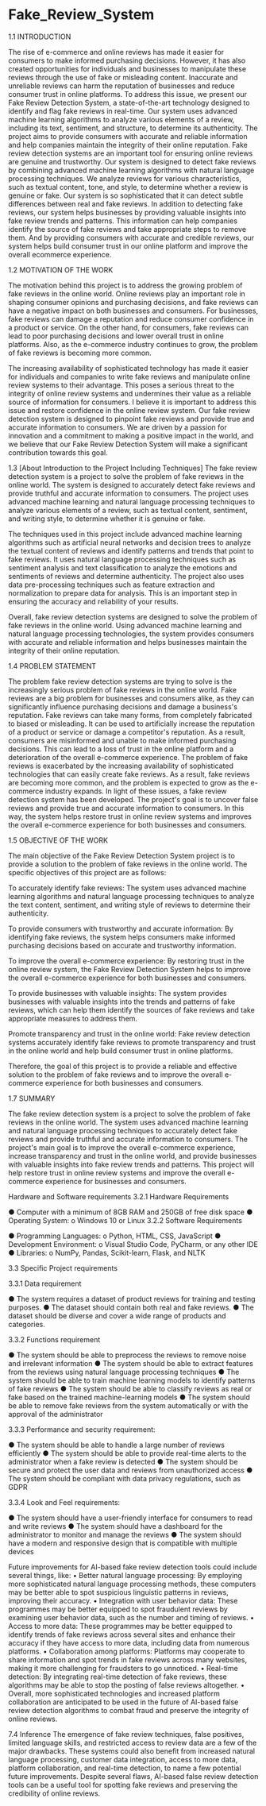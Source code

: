 # Fake_Review_System
1.1	INTRODUCTION

The rise of e-commerce and online reviews has made it easier for consumers to make informed purchasing decisions. However, it has also created opportunities for individuals and businesses to manipulate these reviews through the use of fake or misleading content. Inaccurate and unreliable reviews can harm the reputation of businesses and reduce consumer trust in online platforms. To address this issue, we present our Fake Review Detection System, a state-of-the-art technology designed to identify and flag fake reviews in real-time. Our system uses advanced machine learning algorithms to analyze various elements of a review, including its text, sentiment, and structure, to determine its authenticity. The project aims to provide consumers with accurate and reliable information and help companies maintain the integrity of their online reputation. Fake review detection systems are an important tool for ensuring online reviews are genuine and trustworthy. Our system is designed to detect fake reviews by combining advanced machine learning algorithms with natural language processing techniques. We analyze reviews for various characteristics, such as textual content, tone, and style, to determine whether a review is genuine or fake. Our system is so sophisticated that it can detect subtle differences between real and fake reviews. In addition to detecting fake reviews, our system helps businesses by providing valuable insights into fake review trends and patterns. This information can help companies identify the source of fake reviews and take appropriate steps to remove them. And by providing consumers with accurate and credible reviews, our system helps build consumer trust in our online platform and improve the overall ecommerce experience.

1.2 MOTIVATION OF THE WORK

 The motivation behind this project is to address the growing problem of fake reviews in the online world. Online reviews play an important role in shaping consumer opinions and purchasing decisions, and fake reviews can have a negative impact on both businesses and consumers. For businesses, fake reviews can damage a reputation and reduce consumer confidence in a product or service. On the other hand, for consumers, fake reviews can lead to poor purchasing decisions and lower overall trust in online platforms. Also, as the e-commerce industry continues to grow, the problem of fake reviews is becoming more common.

The increasing availability of sophisticated technology has made it easier for individuals and companies to write fake reviews and manipulate online review systems to their advantage. This poses a serious threat to the integrity of online review systems and undermines their value as a reliable source of information for consumers. I believe it is important to address this issue and restore confidence in the online review system. Our fake review detection system is designed to pinpoint fake reviews and provide true and accurate information to consumers. We are driven by a passion for innovation and a commitment to making a positive impact in the world, and we believe that our Fake Review Detection System will make a significant contribution towards this goal.




1.3 [About Introduction to the Project Including Techniques]
      The fake review detection system is a project to solve the problem of fake reviews in the online world. The system is designed to accurately detect fake reviews and provide truthful and accurate information to consumers. The project uses advanced machine learning and natural language processing techniques to analyze various elements of a review, such as textual content, sentiment, and writing style, to determine whether it is genuine or fake. 

The techniques used in this project include advanced machine learning algorithms such as artificial neural networks and decision trees to analyze the textual content of reviews and identify patterns and trends that point to fake reviews. It uses natural language processing techniques such as sentiment analysis and text classification to analyze the emotions and sentiments of reviews and determine authenticity. The project also uses data pre-processing techniques such as feature extraction and normalization to prepare data for analysis. This is an important step in ensuring the accuracy and reliability of your results.

Overall, fake review detection systems are designed to solve the problem of fake reviews in the online world. Using advanced machine learning and natural language processing technologies, the system provides consumers with accurate and reliable information and helps businesses maintain the integrity of their online reputation.


1.4 PROBLEM STATEMENT

The problem fake review detection systems are trying to solve is the increasingly serious problem of fake reviews in the online world. Fake reviews are a big problem for businesses and consumers alike, as they can significantly influence purchasing decisions and damage a business's reputation. Fake reviews can take many forms, from completely fabricated to biased or misleading. It can be used to artificially increase the reputation of a product or service or damage a competitor's reputation. As a result, consumers are misinformed and unable to make informed purchasing decisions. This can lead to a loss of trust in the online platform and a deterioration of the overall e-commerce experience. The problem of fake reviews is exacerbated by the increasing availability of sophisticated technologies that can easily create fake reviews. As a result, fake reviews are becoming more common, and the problem is expected to grow as the e-commerce industry expands. In light of these issues, a fake review detection system has been developed. The project's goal is to uncover false reviews and provide true and accurate information to consumers. In this way, the system helps restore trust in online review systems and improves the overall e-commerce experience for both businesses and consumers.

1.5 OBJECTIVE OF THE WORK

 
The main objective of the Fake Review Detection System project is to provide a solution to the problem of fake reviews in the online world. The specific objectives of this project are as follows:

To accurately identify fake reviews: The system uses advanced machine learning algorithms and natural language processing techniques to analyze the text content, sentiment, and writing style of reviews to determine their authenticity.

To provide consumers with trustworthy and accurate information: By identifying fake reviews, the system helps consumers make informed purchasing decisions based on accurate and trustworthy information.

To improve the overall e-commerce experience: By restoring trust in the online review system, the Fake Review Detection System helps to improve the overall e-commerce experience for both businesses and consumers.

To provide businesses with valuable insights: The system provides businesses with valuable insights into the trends and patterns of fake reviews, which can help them identify the sources of fake reviews and take appropriate measures to address them.

Promote transparency and trust in the online world: Fake review detection systems accurately identify fake reviews to promote transparency and trust in the online world and help build consumer trust in online platforms.

Therefore, the goal of this project is to provide a reliable and effective solution to the problem of fake reviews and to improve the overall e-commerce experience for both businesses and consumers.


1.7 SUMMARY 

The fake review detection system is a project to solve the problem of fake reviews in the online world. The system uses advanced machine learning and natural language processing techniques to accurately detect fake reviews and provide truthful and accurate information to consumers. The project's main goal is to improve the overall e-commerce experience, increase transparency and trust in the online world, and provide businesses with valuable insights into fake review trends and patterns. This project will help restore trust in online review systems and improve the overall e-commerce experience for businesses and consumers.


Hardware and Software requirements
3.2.1 Hardware Requirements

●	Computer with a minimum of 8GB RAM and 250GB of free disk space
●	Operating System:
o	Windows 10 or Linux
3.2.2	Software Requirements

●	Programming Languages:
o	Python, HTML, CSS, JavaScript
●	Development Environment:
o	Visual Studio Code, PyCharm, or any other IDE
●	Libraries:
o	NumPy, Pandas, Scikit-learn, Flask, and NLTK

3.3	Specific Project requirements

3.3.1 Data requirement

●	The system requires a dataset of product reviews for training and testing purposes.
●	The dataset should contain both real and fake reviews.
●	The dataset should be diverse and cover a wide range of products and categories.


3.3.2 Functions requirement

●	The system should be able to preprocess the reviews to remove noise and irrelevant information
●	The system should be able to extract features from the reviews using natural language processing techniques
●	The system should be able to train machine learning models to identify patterns of fake reviews
●	The system should be able to classify reviews as real or fake based on the trained machine-learning models
●	The system should be able to remove fake reviews from the system automatically or with the approval of the administrator

3.3.3 Performance and security requirement:

●	The system should be able to handle a large number of reviews efficiently
●	The system should be able to provide real-time alerts to the administrator when a fake review is detected
●	The system should be secure and protect the user data and reviews from unauthorized access
●	The system should be compliant with data privacy regulations, such as GDPR

3.3.4 Look and Feel requirements:

●	The system should have a user-friendly interface for consumers to read and write reviews
●	The system should have a dashboard for the administrator to monitor and manage the reviews
●	The system should have a modern and responsive design that is compatible with multiple devices




Future improvements for AI-based fake review detection tools could include several things, like: 
• Better natural language processing: By employing more sophisticated natural language processing methods, these computers may be better able to spot suspicious linguistic patterns in reviews, improving their accuracy. 
• Integration with user behavior data: These programmes may be better equipped to spot fraudulent reviews by examining user behavior data, such as the number and timing of reviews. 
• Access to more data: These programmes may be better equipped to identify trends of fake reviews across several sites and enhance their accuracy if they have access to more data, including data from numerous platforms. 
• Collaboration among platforms: Platforms may cooperate to share information and spot trends in fake reviews across many websites, making it more challenging for fraudsters to go unnoticed. 
• Real-time detection: By integrating real-time detection of fake reviews, these algorithms may be able to stop the posting of false reviews altogether. 
• Overall, more sophisticated technologies and increased platform collaboration are anticipated to be used in the future of AI-based false review detection algorithms to combat fraud and preserve the integrity of online reviews.

7.4    Inference
  The emergence of fake review techniques, false positives, limited language skills, and restricted access to review data are a few of the major drawbacks. These systems could also benefit from increased natural language processing, 
  customer data integration, access to more data, platform collaboration, and real-time detection, to name a few potential future improvements. Despite several flaws, AI-based false review detection tools can be a useful tool for
  spotting fake reviews and preserving the credibility of online reviews. 
